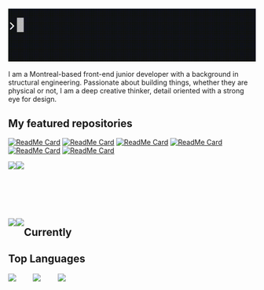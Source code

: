 ![console.log](https://github.com/Samy0412/Samy0412/blob/master/console.log%20gif.gif?raw=true)

I am a Montreal-based front-end junior developer with a background in structural engineering. Passionate about building things, whether they are physical or not, I am a deep creative thinker, detail oriented with a strong eye for design. 

## My featured repositories

[![ReadMe Card](https://github-readme-stats.vercel.app/api/pin/?username=Samy0412&repo=Neighbourhood-App)](https://github.com/Samy0412/Neighbourhood-App)
[![ReadMe Card](https://github-readme-stats.vercel.app/api/pin/?username=Samy0412&repo=scheduler)](https://github.com/Samy0412/scheduler)
[![ReadMe Card](https://github-readme-stats.vercel.app/api/pin/?username=Samy0412&repo=MyfleaMarket)](https://github.com/Samy0412/MyfleaMarket)
[![ReadMe Card](https://github-readme-stats.vercel.app/api/pin/?username=Samy0412&repo=tweeter)](https://github.com/Samy0412/tweeter)
[![ReadMe Card](https://github-readme-stats.vercel.app/api/pin/?username=Samy0412&repo=jungle)](https://github.com/Samy0412/jungle)
[![ReadMe Card](https://github-readme-stats.vercel.app/api/pin/?username=Samy0412&repo=tinyapp)](https://github.com/Samy0412/tinyapp)

<a href="https://github.com/Samy0412/Neighbourhood-App">
  <img align="left" src="https://github-readme-stats.vercel.app/api/pin/?username=Samy0412&repo=Neighbourhood-App" />
</a>
<a href="https://github.com/Samy0412/scheduler">
  <img align="left" src="https://github-readme-stats.vercel.app/api/pin/?username=Samy0412&repo=scheduler" />
</a>

<br><br><br><br><br><br>

<a href="https://github.com/Samy0412/MyfleaMarket">
  <img align="left" src="https://github-readme-stats.vercel.app/api/pin/?username=Samy0412&repo=MyfleaMarket" />
</a>

<a href="https://github.com/Samy0412/tweeter">
  <img align="left" src="https://github-readme-stats.vercel.app/api/pin/?username=Samy0412&repo=tweeter" />
</a>

## Currently




## Top Languages


<img align="left" src="https://oddblogger.com/wp-content/uploads/2020/07/javasript-logo.png" width="10%"/>
<img align="left" src="https://oddblogger.com/wp-content/uploads/2020/07/ruby-logo.png" width="10%"/>
<img align="left" src="https://oddblogger.com/wp-content/uploads/2020/07/react-logo.png" width="15%"/>



<!--
**Samy0412/Samy0412** is a ✨ _special_ ✨ repository because its `README.md` (this file) appears on your GitHub profile.

Here are some ideas to get you started:

- 🔭 I’m currently working on ...
- 🌱 I’m currently learning ...
- 👯 I’m looking to collaborate on ...
- 🤔 I’m looking for help with ...
- 💬 Ask me about ...
- 📫 How to reach me: ...
- 😄 Pronouns: ...
- ⚡ Fun fact: ...
-->
